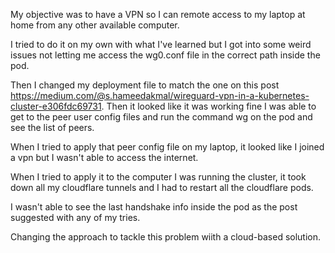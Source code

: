 My objective was to have a VPN so I can remote access to my laptop at home from any other available computer.

I tried to do it on my own with what I've learned but I got into some weird issues not letting me access the wg0.conf file in the correct path inside the pod.

Then I changed my deployment file to match the one on this post https://medium.com/@s.hameedakmal/wireguard-vpn-in-a-kubernetes-cluster-e306fdc69731. Then it looked like it was working fine I was able to get to the peer user config files and run the command wg on the pod and see the list of peers.

When I tried to apply that peer config file on my laptop, it looked like I joined a vpn but I wasn't able to access the internet.

When I tried to apply it to the computer I was running the cluster, it took down all my cloudflare tunnels and I had to restart all the cloudflare pods.

I wasn't able to see the last handshake info inside the pod as the post suggested with any of my tries.

Changing the approach to tackle this problem wiith a cloud-based solution.
